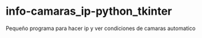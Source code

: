 # info-camaras_ip-python_tkinter
Pequeño programa para hacer ip y ver condiciones de camaras automatico
